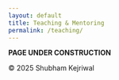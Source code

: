 ```yaml
---
layout: default
title: Teaching & Mentoring
permalink: /teaching/
---
```


**PAGE UNDER CONSTRUCTION**


© 2025 Shubham Kejriwal
